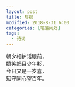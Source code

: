 ```yaml
---
layout: post
title: 珍视
modified: 2018-8-31 6:00
categories: [笔落闲处]
tags: 
  - 诗词
---
```


朝夕相护话眼前，  
嬉笑怒目少年衫，  
今日又是一岁喜，  
知守同心望百年。